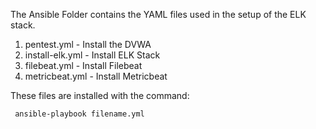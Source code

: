 The Ansible Folder contains the YAML files used in the setup of the ELK stack. 

1. pentest.yml - Install the DVWA
2. install-elk.yml - Install ELK Stack
3. filebeat.yml - Install Filebeat
4. metricbeat.yml - Install Metricbeat

These files are installed with the command: 

     ansible-playbook filename.yml
     
     



